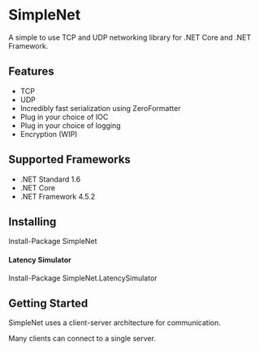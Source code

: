 # SimpleNet
A simple to use TCP and UDP networking library for .NET Core and .NET Framework.

## Features
* TCP
* UDP
* Incredibly fast serialization using ZeroFormatter
* Plug in your choice of IOC
* Plug in your choice of logging
* Encryption (WIP)

## Supported Frameworks
* .NET Standard 1.6
* .NET Core
* .NET Framework 4.5.2

## Installing
Install-Package SimpleNet

#### Latency Simulator
Install-Package SimpleNet.LatencySimulator

## Getting Started

SimpleNet uses a client-server architecture for communication.

Many clients can connect to a single server.
